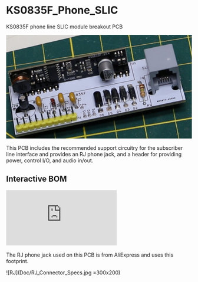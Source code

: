 # KS0835F_Phone_SLIC

KS0835F phone line SLIC module breakout PCB

![PCB](Doc/Assembled_PCB.png)

This PCB includes the recommended support circuitry for the subscriber line interface and provides an RJ phone jack, and a header for providing power, control I/O, and audio in/out.

## Interactive BOM

![Interactive Bill Of Material, BOM](https://matsk.github.io/KS0835F_Phone_SLIC/ibom.html)

The RJ phone jack used on this PCB is from AliExpress and uses this footprint.

![RJ](Doc/RJ_Connector_Specs.jpg =300x200)
